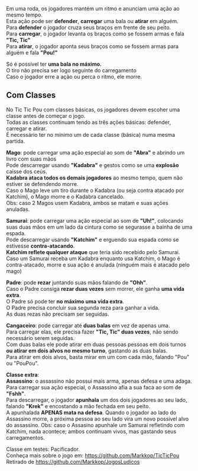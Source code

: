 Em uma roda, os jogadores mantém um ritmo e anunciam uma ação ao mesmo tempo.  
Esta ação pode ser **defender**, **carregar** uma bala ou **atirar** em alguém.  
Para **defender** o jogador cruza seus braços em frente de seu peito.  
Para **carregar**, o jogador levanta os braços como se fossem armas e fala **"Tic, Tic"**  
Para **atirar**, o jogador aponta seus braços como se fossem armas para alguém e fala **"Pou!"**  

Só é possível ter **uma bala no máximo.**  
O tiro não precisa ser logo seguinte do carregamento  
Caso o jogador erre a ação ou perca o ritmo, ele morre.  

## Com Classes
No Tic Tic Pou com classes básicas, os jogadores devem escoher uma classe antes de começar o jogo.  
Todas as classes continuam tendo as três ações básicas: defender, carregar e atirar.  
É necessário ter no mínimo um de cada classe (básica) numa mesma partida.

**Mago**: pode carregar uma ação especial ao som de **"Abra"** e abrindo um livro com suas mãos  
Pode descarregar usando **"Kadabra"** e gestos como se uma **explosão** caísse dos ceús.  
**Kadabra ataca todos os demais jogadores** ao mesmo tempo, quem não estiver se defendendo morre.  
Caso o Mago leve um tiro durante o Kadabra (ou seja contra atacado por Katchim), o Mago morre e o Kadabra cancelado.   
Obs: caso 2 Magos usem Kadabra, ambos se matam e suas ações anuladas.  

**Samurai**: pode carregar uma ação especial ao som de **"Uh!"**, colocando suas duas mãos em um lado da cintura como se segurasse a bainha de uma espada.  
Pode descarregar usando **"Katchim"** e erguendo sua espada como se estivesse **contra-atacando**.  
**Katchim reflete qualquer ataque** que teria sido recebido pelo Samurai.  
Caso um Samurai receba um Kadabra enquanto usa Katchim, o Mago é contra-atacado, morre e sua ação é anulada (ninguém mais é atacado pelo mago)  

**Padre**: pode **rezar** juntando suas mãos falando de **"Ohh"**.  
Caso o Padre consiga **rezar duas vezes** sem morrer, ele ganha **uma vida extra**.  
O Padre só pode ter **no máximo uma vida extra**.  
O Padre precisa concluir sua segunda reza para ganhar a vida.  
As duas rezas não precisam ser seguidas.  

**Cangaceiro**: pode carregar até **duas balas** em vez de apenas uma.   
Para carregar elas, ele precisa fazer **"Tic, Tic" duas vezes**, não sendo necessário serem seguidas.  
Com duas balas ele pode atirar em duas pessoas pessoas em dois turnos **ou atirar em dois alvos no mesmo turno**, gastando as duas balas.  
Para atirar em dois alvos, basta mirar em um com cada mão, falando "Pou" ou "PouPou".  

**Classe extra**:  
**Assassino**: o assassino não possui mais arma, apenas defesa e uma adaga.  
Para carregar sua ação especial, o Assassino afia a sua faca ao som de **"Fshh"**.  
Para descarregar, o jogador **apunhala** um dos dois jogadores ao seu lado, falando **"Krek"** e encostando a mão fechada em seu peito.  
A apunhalada **APENAS mata na defesa**. 
Quando o jogador ao lado do Assassino morre, a próxima pessoa ao seu lado vira um novo possível alvo do assassino.
Obs: caso o Assasino apunhale um Samurai refletindo com Katchim, nada acontece; ambos continuam vivos, mas gastando seus carregamentos.  

Classe em testes: Pacificador.  
Conheça mais sobre o jogo em: https://github.com/Markkop/TicTicPou  
Retirado de https://github.com/Markkop/JogosLudicos  
